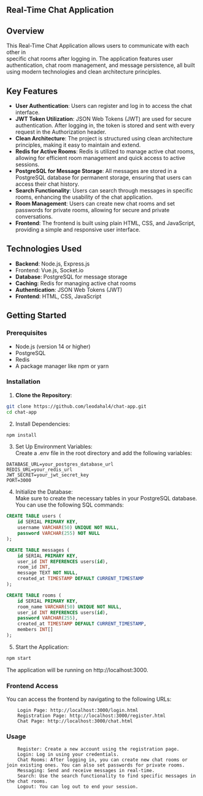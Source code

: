 ## Real-Time Chat Application

## Overview

This Real-Time Chat Application allows users to communicate with each other in  
specific chat rooms after logging in. The application features user authentication,
chat room management, and message persistence, all built using modern 
technologies and clean architecture principles.

## Key Features

- **User Authentication**: Users can register and log in to access the chat interface.
- **JWT Token Utilization**: JSON Web Tokens (JWT) are used for secure authentication. After logging in, the token is stored and sent with every request in the Authorization header.
- **Clean Architecture**: The project is structured using clean architecture principles, making it easy to maintain and extend.
- **Redis for Active Rooms**: Redis is utilized to manage active chat rooms, allowing for efficient room management and quick access to active sessions.
- **PostgreSQL for Message Storage**: All messages are stored in a PostgreSQL database for permanent storage, ensuring that users can access their chat history.
- **Search Functionality**: Users can search through messages in specific rooms, enhancing the usability of the chat application.
- **Room Management**: Users can create new chat rooms and set passwords for private rooms, allowing for secure and private conversations.
- **Frontend**: The frontend is built using plain HTML, CSS, and JavaScript, providing a simple and responsive user interface.

## Technologies Used

- **Backend**: Node.js, Express.js
- Frontend: Vue.js, Socket.io
- **Database**: PostgreSQL for message storage
- **Caching**: Redis for managing active chat rooms
- **Authentication**: JSON Web Tokens (JWT)
- **Frontend**: HTML, CSS, JavaScript

## Getting Started

### Prerequisites

- Node.js (version 14 or higher)
- PostgreSQL
- Redis
- A package manager like npm or yarn

### Installation

1. **Clone the Repository**:

```bash
git clone https://github.com/leodahal4/chat-app.git
cd chat-app
```

2. Install Dependencies:

```bash
npm install
```

3. Set Up Environment Variables:  
Create a .env file in the root directory and add the following variables:

```
DATABASE_URL=your_postgres_database_url
REDIS_URL=your_redis_url
JWT_SECRET=your_jwt_secret_key
PORT=3000
```

4. Initialize the Database:  
Make sure to create the necessary tables in your PostgreSQL database.
You can use the following SQL commands:

```sql
CREATE TABLE users (
    id SERIAL PRIMARY KEY,
    username VARCHAR(50) UNIQUE NOT NULL,
    password VARCHAR(255) NOT NULL
);

CREATE TABLE messages (
    id SERIAL PRIMARY KEY,
    user_id INT REFERENCES users(id),
    room_id INT,
    message TEXT NOT NULL,
    created_at TIMESTAMP DEFAULT CURRENT_TIMESTAMP
);

CREATE TABLE rooms (
    id SERIAL PRIMARY KEY,
    room_name VARCHAR(50) UNIQUE NOT NULL,
    user_id INT REFERENCES users(id),
    password VARCHAR(255),
    created_at TIMESTAMP DEFAULT CURRENT_TIMESTAMP,
    members INT[]
);
```

5. Start the Application:

```bash
npm start
```
The application will be running on http://localhost:3000.

### Frontend Access
You can access the frontend by navigating to the following URLs:
```
    Login Page: http://localhost:3000/login.html
    Registration Page: http://localhost:3000/register.html
    Chat Page: http://localhost:3000/chat.html
```

### Usage
```
    Register: Create a new account using the registration page.
    Login: Log in using your credentials.
    Chat Rooms: After logging in, you can create new chat rooms or join existing ones. You can also set passwords for private rooms.
    Messaging: Send and receive messages in real-time.
    Search: Use the search functionality to find specific messages in the chat rooms.
    Logout: You can log out to end your session.
```

